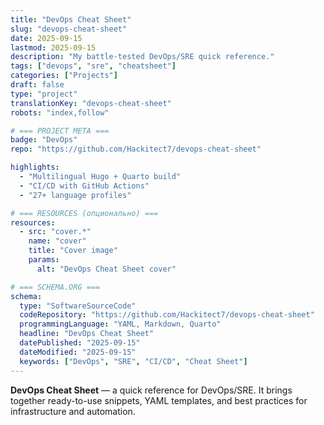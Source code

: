 ```yaml
---
title: "DevOps Cheat Sheet"
slug: "devops-cheat-sheet"
date: 2025-09-15
lastmod: 2025-09-15
description: "My battle-tested DevOps/SRE quick reference."
tags: ["devops", "sre", "cheatsheet"]
categories: ["Projects"]
draft: false
type: "project"
translationKey: "devops-cheat-sheet"
robots: "index,follow"

# === PROJECT META ===
badge: "DevOps"
repo: "https://github.com/Hackitect7/devops-cheat-sheet"

highlights:
  - "Multilingual Hugo + Quarto build"
  - "CI/CD with GitHub Actions"
  - "27+ language profiles"

# === RESOURCES (опционально) ===
resources:
  - src: "cover.*"
    name: "cover"
    title: "Cover image"
    params:
      alt: "DevOps Cheat Sheet cover"

# === SCHEMA.ORG ===
schema:
  type: "SoftwareSourceCode"
  codeRepository: "https://github.com/Hackitect7/devops-cheat-sheet"
  programmingLanguage: "YAML, Markdown, Quarto"
  headline: "DevOps Cheat Sheet"
  datePublished: "2025-09-15"
  dateModified: "2025-09-15"
  keywords: ["DevOps", "SRE", "CI/CD", "Cheat Sheet"]
---
```


**DevOps Cheat Sheet** — a quick reference for DevOps/SRE.
It brings together ready-to-use snippets, YAML templates, and best practices for infrastructure and automation.
